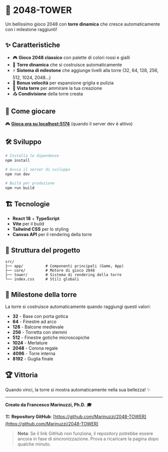 # 🏰 2048-TOWER

Un bellissimo gioco 2048 con **torre dinamica** che cresce automaticamente con i milestone raggiunti! 

## ✨ Caratteristiche

- 🎮 **Gioco 2048 classico** con palette di colori rossi e gialli
- 🏰 **Torre dinamica** che si costruisce automaticamente
- ⚡ **Sistema di milestone** che aggiunge livelli alla torre (32, 64, 128, 256, 512, 1024, 2048...)
- 🐰 **Bonus velocità** per espansione griglia e pulizia
- 🎯 **Vista torre** per ammirare la tua creazione
- 📤 **Condivisione** della torre creata

## 🚀 Come giocare

🎮 **[Gioca ora su localhost:5174](http://localhost:5174)** (quando il server dev è attivo)

## 🛠️ Sviluppo

```bash
# Installa le dipendenze
npm install

# Avvia il server di sviluppo
npm run dev

# Build per produzione
npm run build
```

## 🏗️ Tecnologie

- **React 18** + **TypeScript**
- **Vite** per il build
- **Tailwind CSS** per lo styling
- **Canvas API** per il rendering della torre

## 📁 Struttura del progetto

```
src/
├── app/          # Componenti principali (Game, App)
├── core/         # Motore di gioco 2048
├── tower/        # Sistema di rendering della torre
└── index.css     # Stili globali
```

## 🎯 Milestone della torre

La torre si costruisce automaticamente quando raggiungi questi valori:
- **32** - Base con porta gotica
- **64** - Finestre ad arco
- **128** - Balcone medievale  
- **256** - Torretta con stemmi
- **512** - Finestre gotiche microscopiche
- **1024** - Merlature
- **2048** - Corona regale
- **4096** - Torre interna
- **8192** - Guglia finale

## 🏆 Vittoria

Quando vinci, la torre si mostra automaticamente nella sua bellezza! ✨

---

**Creato da Francesco Marinuzzi, Ph.D.** 🎓

🏗️ **Repository GitHub**: [https://github.com/Marinuzzi/2048-TOWER](https://github.com/Marinuzzi/2048-TOWER)

> **Nota**: Se il link GitHub non funziona, il repository potrebbe essere ancora in fase di sincronizzazione. Prova a ricaricare la pagina dopo qualche minuto.